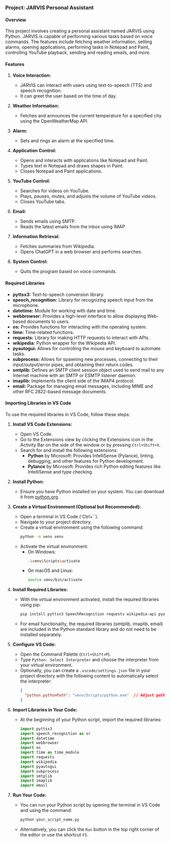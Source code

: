 ### Project: JARVIS Personal Assistant

#### Overview
This project involves creating a personal assistant named JARVIS using Python. JARVIS is capable of performing various tasks based on voice commands. The features include fetching weather information, setting alarms, opening applications, performing tasks in Notepad and Paint, controlling YouTube playback, sending and reading emails, and more.

#### Features
1. **Voice Interaction:**
   - JARVIS can interact with users using text-to-speech (TTS) and speech recognition.
   - It can greet the user based on the time of day.

2. **Weather Information:**
   - Fetches and announces the current temperature for a specified city using the OpenWeatherMap API.

3. **Alarm:**
   - Sets and rings an alarm at the specified time.

4. **Application Control:**
   - Opens and interacts with applications like Notepad and Paint.
   - Types text in Notepad and draws shapes in Paint.
   - Closes Notepad and Paint applications.

5. **YouTube Control:**
   - Searches for videos on YouTube.
   - Plays, pauses, mutes, and adjusts the volume of YouTube videos.
   - Closes YouTube tabs.

6. **Email:**
   - Sends emails using SMTP.
   - Reads the latest emails from the inbox using IMAP.

7. **Information Retrieval:**
   - Fetches summaries from Wikipedia.
   - Opens ChatGPT in a web browser and performs searches.

8. **System Control:**
   - Quits the program based on voice commands.

#### Required Libraries
- **pyttsx3:** Text-to-speech conversion library.
- **speech_recognition:** Library for recognizing speech input from the microphone.
- **datetime:** Module for working with date and time.
- **webbrowser:** Provides a high-level interface to allow displaying Web-based documents to users.
- **os:** Provides functions for interacting with the operating system.
- **time:** Time-related functions.
- **requests:** Library for making HTTP requests to interact with APIs.
- **wikipedia:** Python wrapper for the Wikipedia API.
- **pyautogui:** Allows for controlling the mouse and keyboard to automate tasks.
- **subprocess:** Allows for spawning new processes, connecting to their input/output/error pipes, and obtaining their return codes.
- **smtplib:** Defines an SMTP client session object used to send mail to any Internet machine with an SMTP or ESMTP listener daemon.
- **imaplib:** Implements the client side of the IMAP4 protocol.
- **email:** Package for managing email messages, including MIME and other RFC 2822-based message documents.

#### Importing Libraries in VS Code
To use the required libraries in VS Code, follow these steps:

1. **Install VS Code Extensions:**
   - Open VS Code.
   - Go to the Extensions view by clicking the Extensions icon in the Activity Bar on the side of the window or by pressing `Ctrl+Shift+X`.
   - Search for and install the following extensions:
     - **Python** by Microsoft: Provides IntelliSense (Pylance), linting, debugging, and other features for Python development.
     - **Pylance** by Microsoft: Provides rich Python editing features like IntelliSense and type checking.

2. **Install Python:**
   - Ensure you have Python installed on your system. You can download it from [python.org](https://www.python.org/).

3. **Create a Virtual Environment (Optional but Recommended):**
   - Open a terminal in VS Code (`Ctrl+``).
   - Navigate to your project directory.
   - Create a virtual environment using the following command:
     ```bash
     python -m venv venv
     ```
   - Activate the virtual environment:
     - On Windows:
       ```bash
       .\venv\Scripts\activate
       ```
     - On macOS and Linux:
       ```bash
       source venv/bin/activate
       ```

4. **Install Required Libraries:**
   - With the virtual environment activated, install the required libraries using pip:
     ```bash
     pip install pyttsx3 SpeechRecognition requests wikipedia-api pyautogui
     ```
   - For email functionality, the required libraries (smtplib, imaplib, email) are included in the Python standard library and do not need to be installed separately.

5. **Configure VS Code:**
   - Open the Command Palette (`Ctrl+Shift+P`).
   - Type `Python: Select Interpreter` and choose the interpreter from your virtual environment.
   - Optionally, you can create a `.vscode/settings.json` file in your project directory with the following content to automatically select the interpreter:
     ```json
     {
       "python.pythonPath": "venv/Scripts/python.exe"  // Adjust path based on your OS and virtual environment location
     }
     ```

6. **Import Libraries in Your Code:**
   - At the beginning of your Python script, import the required libraries:
     ```python
     import pyttsx3
     import speech_recognition as sr
     import datetime
     import webbrowser
     import os
     import time as time_module
     import requests
     import wikipedia
     import pyautogui
     import subprocess
     import smtplib
     import imaplib
     import email
     ```

7. **Run Your Code:**
   - You can run your Python script by opening the terminal in VS Code and using the command:
     ```bash
     python your_script_name.py
     ```
   - Alternatively, you can click the `Run` button in the top right corner of the editor or use the shortcut `F5`.

